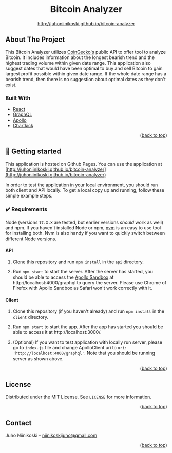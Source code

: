 <div id="top"></div>


<!-- PROJECT LOGO -->
<br />
<div align="center">

  <h1 align="center">Bitcoin Analyzer</h1>

  <p align="center">
    <a href="http://juhoniinikoski.github.io/bitcoin-analyzer">http://juhoniinikoski.github.io/bitcoin-analyzer</a>
    <!-- <br />
    <a href="https://github.com/juhoniinikoski/bitcoin-analyzer/tree/main/client">Client docs</a>
    ·
    <a href="https://github.com/juhoniinikoski/bitcoin-analyzer/tree/main/api">API docs</a> -->
  </p>
</div>

<!-- ABOUT THE PROJECT -->
## About The Project

This Bitcoin Analyzer utilizes [CoinGecko's](https://www.coingecko.com/en/api/documentation) public API to offer tool to analyze Bitcoin.
It includes information about the longest bearish trend and the highest trading volume within given date range.
This application also suggest dates that would have been optimal to buy and sell Bitcoin to gain largest profit possible within given date range. If the whole date range has a bearish trend, then there is no suggestion about optimal dates as they don't exist.

### Built With

* [React](https://reactjs.org)
* [GraphQL](https://graphql.org)
* [Apollo](https://www.apollographql.com)
* [Chartkick](https://chartkick.com)

<p align="right">(<a href="#top">back to top</a>)</p>



<!-- GETTING STARTED -->
## 🚀 Getting started

This application is hosted on Github Pages. You can use the application at [http://juhoniinikoski.github.io/bitcoin-analyzer](http://juhoniinikoski.github.io/bitcoin-analyzer)

In order to test the application in your local environment, you should run both client and API locally. To get a local copy up and running, follow these simple example steps.

### ✔️ Requirements

Node (versions `17.X.X` are tested, but earlier versions _should_ work as well) and npm. If you haven't installed Node or npm, [nvm](https://github.com/nvm-sh/nvm) is an easy to use tool for installing both. Nvm is also handy if you want to quickly switch between different Node versions.

#### API

1. Clone this repository and run `npm install` in the `api` directory.

2. Run `npm start` to start the server. After the server has started, you should be able to access the [Apollo Sandbox](https://www.apollographql.com/docs/studio/explorer/sandbox/) at http://localhost:4000/graphql to query the server. Please use Chrome of Firefox with Apollo Sandbox as Safari won't work correctly with it.

#### Client

1. Clone this repository (if you haven't already) and run `npm install` in the `client` directory.

2. Run `npm start` to start the app. After the app has started you should be able to access it at http://localhost:3000/.

3. (Optional) If you want to test application with locally run server, please go to `index.js` file and change ApolloClient uri to `uri: 'http://localhost:4000/graphql'`. Note that you should be running server as shown above.


<p align="right">(<a href="#top">back to top</a>)</p>


<!-- LICENSE -->
## License

Distributed under the MIT License. See `LICENSE` for more information.

<p align="right">(<a href="#top">back to top</a>)</p>



<!-- CONTACT -->
## Contact

Juho Niinikoski - niinikoskijuho@gmail.com

<p align="right">(<a href="#top">back to top</a>)</p>
